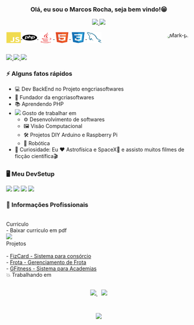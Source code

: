 <div align="center">
  <h3>Olá, eu sou o Marcos Rocha, seja bem vindo!😁</h3>
  <a href="https://github.com/Marcos704">
  <img height="180em" src="https://github-readme-stats.vercel.app/api?username=Marcos704&show_icons=true&theme=dracula&include_all_commits=true&count_private=true"/>
    <img height="180em" src="https://github-readme-stats.vercel.app/api/top-langs/?username=Marcos704&layout=compact&langs_count=12&theme=dracula"/>
</div>
<div style="display: inline_block"><br>
  <img align="center" alt="Mark-Js" height="30" width="40" src="https://raw.githubusercontent.com/devicons/devicon/master/icons/javascript/javascript-plain.svg">
  <img align="center" alt="Mark-Php" height="30" width="40" src="https://github.com/devicons/devicon/blob/master/icons/php/php-plain.svg">
  <img align="center" alt="Mark-React" height="30" width="40" src="https://github.com/devicons/devicon/blob/master/icons/java/java-plain.svg">
  <img align="center" alt="Mark-HTML" height="30" width="40" src="https://raw.githubusercontent.com/devicons/devicon/master/icons/html5/html5-original.svg">
  <img align="center" alt="Mark-CSS" height="30" width="40" src="https://raw.githubusercontent.com/devicons/devicon/master/icons/css3/css3-original.svg">
  <img align="center" alt="Mark-Python" height="30" width="40" src="https://github.com/devicons/devicon/blob/master/icons/mysql/mysql-plain.svg">
  <img align="right" alt="Mark-pic" height="150" style="border-radius:50px;" src="https://i.redd.it/6rrwft1cxpb81.png?width=676&height=676">
</div>
  
  ##
  
<div> 
  <a href="https://www.instagram.com/marcos_rocha0110/" target="_blank">
    <img src="https://img.shields.io/badge/-Instagram-%23E4405F?style=for-the-badge&logo=instagram&logoColor=white" target="_blank">
  </a>
  <a href = "mailto:marcosreis581@gmail.com@gmail.com">
    <img src="https://img.shields.io/badge/-Gmail-%23333?style=for-the-badge&logo=gmail&logoColor=white" target="_blank">
  </a>
  <a href="https://www.linkedin.com/in/mreisrocha/" target="_blank">
    <img src="https://img.shields.io/badge/-LinkedIn-%230077B5?style=for-the-badge&logo=linkedin&logoColor=white" target="_blank">
  </a> 
 
  ### ⚡️ Alguns fatos rápidos
    
  - 💻 Dev BackEnd no Projeto engcriasoftwares
  - 🔭 Fundador da engcriasoftwares
  - 📚 Aprendendo PHP
  - <img src="https://media.giphy.com/media/WUlplcMpOCEmTGBtBW/giphy.gif" width="30"> Gosto de trabalhar em
    - ⚙ Desenvolvimento de softwares
    - 🖼 Visão Computacional
    - 🛠 Projetos DIY Arduino e Raspberry Pi
    - 🤖 Robótica
  - 🎉 Curiosidade: Eu ❤️ Astrofísica e SpaceX🚀 e assisto muitos filmes de ficção científica🎬

###  🖥️ Meu DevSetup
<img src="https://img.shields.io/badge/Legion-555555.svg?&style=flat-square&logo=Lenovo&logoColor=E2231A">  <img src="https://img.shields.io/badge/Chrome-555555.svg?&style=flat-square&logo=google-chrome&logoColor =FABC0C"> <img src="https://img.shields.io/badge/VS Code-555555?style=flat-square&logo=visual-studio-code&logoColor=007ACC"> <img src="https://img.shields.io/badge/Spotify-555555.svg?&style=flat-square&logo=spotify&logoColor=1ED760">
###  🚀 Informações Profissionais
<br>
  <summary> Curriculo </summary>
  - Baixar curriculo em pdf
  <br>
  <a href="https://drive.google.com/file/d/1RvxIdpWxdg-sNpssj_1iQWJooBvxFfBR/view?usp=share_link" target="_blank">
    <img src="https://img.shields.io/badge/Google%20Drive-4285F4?style=for-the-badge&logo=googledrive&logoColor=white" target="_blank">
  </a>
  <br>
  <summary> Projetos </summary>
  <br>
  - <a href="https://1eef-177-47-51-122.sa.ngrok.io/FizCard/credimais.com.br/" target="_blank">
      FizCard - Sistema para consórcio
    </a> 
  <br>
  - <a href="https://1eef-177-47-51-122.sa.ngrok.io/Frota/" target="_blank">
      Frota - Gerenciamento de Frota
    </a> 
  <br>
  - <a href="https://1eef-177-47-51-122.sa.ngrok.io/GFitness/" target="_blank">
      GFitness - Sistema para Academias
    </a> 
<detalhes>
<summary> 💥 Trabalhando em </summary>
<br>
<p align="center">
<a href="https://github.com/Marcos704/CollectSystem">
<img src="https://github-readme-stats.vercel.app/api/pin/?username=Marcos704&repo=CollectSystem&show_owner=true&theme=react" />
</a>  
<a href="https://github.com/Marcos704/ru_ifma_mobile">
<img src="https://github-readme-stats.vercel.app/api/pin/?username=Marcos704&repo=ru_ifma_mobile&show_owner=true&theme=react" />
</a>
</p>
<br>
<p align="center">
<a href="https://github.com/Marcos704/CollectSystem">
<img src="https://github-readme-stats.vercel.app/api/pin/?username=Marcos704&repo=PDV-Background&show_owner=true&theme=react" />
</a> 
</detalhes>

<!--
**Marcos704/Marcos704** is a ✨ _special_ ✨ repository because its `README.md` (this file) appears on your GitHub profile.

Here are some ideas to get you started:

- 🔭 I’m currently working on ...
- 🌱 I’m currently learning ...
- 👯 I’m looking to collaborate on ...
- 🤔 I’m looking for help with ...
- 💬 Ask me about ...
- 📫 How to reach me: ...
- 😄 Pronouns: ...
- ⚡ Fun fact: ...
-->
